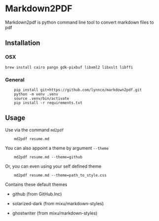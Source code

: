 # Markdown2PDF

Markdown2pdf is python command line tool to convert markdown files to pdf

## Installation

### OSX

```shell
brew install cairo pango gdk-pixbuf libxml2 libxslt libffi
```

### General

```shell
    pip install git+https://github.com/lynnco/markdown2pdf.git
    python -m venv .venv
    source .venv/bin/activate
    pip install -r requirements.txt
```

## Usage

Use via the command ``md2pdf``

```shell
    md2pdf resume.md
```

You can also appoint a theme by argument ``--theme``

```shell
    md2pdf resume.md --theme=github
```

Or, you can even using your self defined theme

```shell
    md2pdf resume.md --theme=path_to_style.css
```

Contains these default themes

* github (from GitHub.Inc)

* solarized-dark (from mixu/markdown-styles)

* ghostwriter (from mixu/markdown-styles)

